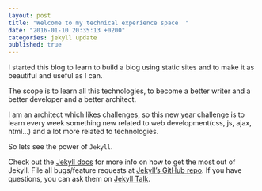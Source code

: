 ```yaml
---
layout: post
title: "Welcome to my technical experience space  "
date: "2016-01-10 20:35:13 +0200"
categories: jekyll update
published: true
---
```


I started this blog to learn to build a blog using static sites and to make it as beautiful and useful as I can.

The scope is to learn all this technologies, to become a better writer and a better developer and a better architect.

I am an architect which likes challenges, so this new year challenge is to learn every week something new related to web development(css, js, ajax, html...) and a lot more related to technologies.

So lets see the power of `Jekyll`.

Check out the [Jekyll docs][jekyll-docs] for more info on how to get the most out of Jekyll. File all bugs/feature requests at [Jekyll’s GitHub repo][jekyll-gh]. If you have questions, you can ask them on [Jekyll Talk][jekyll-talk].

[jekyll-docs]: http://jekyllrb.com/docs/home
[jekyll-gh]:   https://github.com/jekyll/jekyll
[jekyll-talk]: https://talk.jekyllrb.com/

